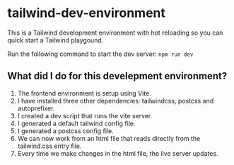 # tailwind-dev-environment

This is a Tailwind development environment with hot reloading so you can quick start a Tailwind playgound.

Run the following command to start the dev server: `npm run dev`

## What did I do for this develepment environment?

1. The frontend environment is setup using Vite.
2. I have installed three other dependencies: tailwindcss, postcss and autoprefixer.
3. I created a dev script that runs the vite server.
4. I generated a default tailwind config file.
5. I generated a postcss config file.
6. We can now work from an html file that reads directly from the tailwind.css entry file.
7. Every time we make changes in the html file, the live server updates.
